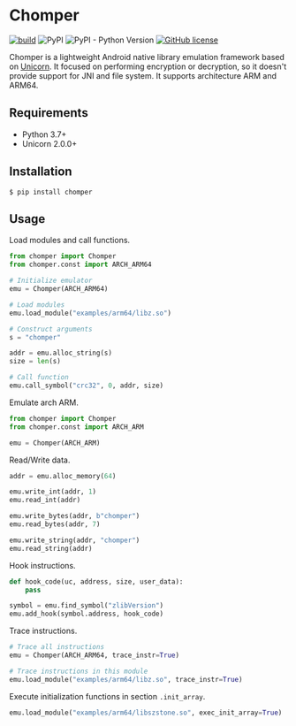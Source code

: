 # Chomper

[![build](https://github.com/sledgeh4w/chomper/actions/workflows/tests.yml/badge.svg)](https://github.com/sledgeh4w/chomper/actions/workflows/tests.yml)
![PyPI](https://img.shields.io/pypi/v/chomper)
![PyPI - Python Version](https://img.shields.io/pypi/pyversions/chomper)
[![GitHub license](https://img.shields.io/github/license/sledgeh4w/chomper)](https://github.com/sledgeh4w/chomper/blob/main/LICENSE)

Chomper is a lightweight Android native library emulation framework based on [Unicorn](https://github.com/unicorn-engine/unicorn). It focused on performing encryption or decryption, so it doesn't provide support for JNI and file system. It supports architecture ARM and ARM64.

## Requirements

- Python 3.7+
- Unicorn 2.0.0+

## Installation

```
$ pip install chomper
```

## Usage

Load modules and call functions.

```python
from chomper import Chomper
from chomper.const import ARCH_ARM64

# Initialize emulator
emu = Chomper(ARCH_ARM64)

# Load modules
emu.load_module("examples/arm64/libz.so")

# Construct arguments
s = "chomper"

addr = emu.alloc_string(s)
size = len(s)

# Call function
emu.call_symbol("crc32", 0, addr, size)
```

Emulate arch ARM.

```python
from chomper import Chomper
from chomper.const import ARCH_ARM

emu = Chomper(ARCH_ARM)
```

Read/Write data.

```python
addr = emu.alloc_memory(64)

emu.write_int(addr, 1)
emu.read_int(addr)

emu.write_bytes(addr, b"chomper")
emu.read_bytes(addr, 7)

emu.write_string(addr, "chomper")
emu.read_string(addr)
```

Hook instructions.

```python
def hook_code(uc, address, size, user_data):
    pass

symbol = emu.find_symbol("zlibVersion")
emu.add_hook(symbol.address, hook_code)
```

Trace instructions.

```python
# Trace all instructions
emu = Chomper(ARCH_ARM64, trace_instr=True)

# Trace instructions in this module
emu.load_module("examples/arm64/libz.so", trace_instr=True)
```

Execute initialization functions in section `.init_array`.

```python
emu.load_module("examples/arm64/libszstone.so", exec_init_array=True)
```
